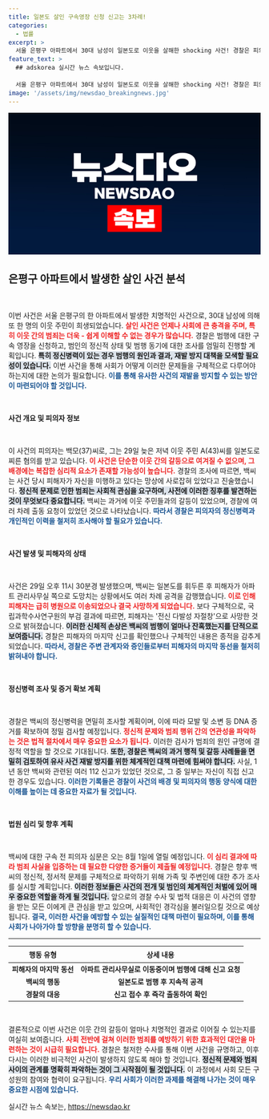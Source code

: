 ```yaml
---
title: 일본도 살인 구속영장 신청 신고는 3차례!
categories:
  - 법률
excerpt: >
  서울 은평구 아파트에서 30대 남성이 일본도로 이웃을 살해한 shocking 사건! 경찰은 피의자의 정신병력 조사와 모발 검사에 나서며, 범행 경위를 파헤치고 있습니다. 대기업에서 일했던 범인은 수년간 이상 행동으로 경찰의 단골 손님이었다고. 범행의 진실이 밝혀질까?
feature_text: >
  ## adskorea 실시간 뉴스 속보입니다.

  서울 은평구 아파트에서 30대 남성이 일본도로 이웃을 살해한 shocking 사건! 경찰은 피의자의 정신병력 조사와 모발 검사에 나서며, 범행 경위를 파헤치고 있습니다. 대기업에서 일했던 범인은 수년간 이상 행동으로 경찰의 단골 손님이었다고. 범행의 진실이 밝혀질까?
image: '/assets/img/newsdao_breakingnews.jpg'
---
```


<p><img src="/assets/img/newsdao_breakingnews.jpg" alt="adskorea 속보" /></p>

<h2 data-ke-size="size26">은평구 아파트에서 발생한 살인 사건 분석</h2>

<p data-ke-size="size16">&nbsp;</p>  

<p>이번 사건은 서울 은평구의 한 아파트에서 발생한 치명적인 사건으로, 30대 남성에 의해 또 한 명의 이웃 주민이 희생되었습니다. <b><span style="color: #ee2323;">살인 사건은 언제나 사회에 큰 충격을 주며, 특히 이웃 간의 범죄는 더욱 - 쉽게 이해할 수 없는 경우가 많습니다.</span></b> 경찰은 범행에 대한 구속 영장을 신청하고, 범인의 정신적 상태 및 범행 동기에 대한 조사를 엄밀히 진행할 계획입니다. <b><span style="background-color: #21538527;">특히 정신병력이 있는 경우 범행의 원인과 결과, 재발 방지 대책을 모색할 필요성이 있습니다.</span></b> 이번 사건을 통해 사회가 어떻게 이러한 문제들을 구체적으로 다루어야 하는지에 대한 논의가 필요합니다. <b><span style="color: #1a5490;">이를 통해 유사한 사건의 재발을 방지할 수 있는 방안이 마련되어야 할 것입니다.</span></b></p>

<p data-ke-size="size16">&nbsp;</p>  

<p><b>사건 개요 및 피의자 정보</b>  </p>

<p data-ke-size="size16">&nbsp;</p>  

<p>이 사건의 피의자는 백모(37)씨로, 그는 29일 늦은 저녁 이웃 주민 A(43)씨를 일본도로 찌른 혐의를 받고 있습니다. <b><span style="color: #ee2323;">이 사건은 단순한 이웃 간의 갈등으로 여겨질 수 없으며, 그 배경에는 복잡한 심리적 요소가 존재할 가능성이 높습니다.</span></b> 경찰의 조사에 따르면, 백씨는 사건 당시 피해자가 자신을 미행하고 있다는 망상에 사로잡혀 있었다고 진술했습니다. <b><span style="background-color: #21538527;">정신적 문제로 인한 범죄는 사회적 관심을 요구하며, 사전에 이러한 징후를 발견하는 것이 무엇보다 중요합니다.</span></b> 백씨는 과거에 이웃 주민들과의 갈등이 있었으며, 경찰에 여러 차례 출동 요청이 있었던 것으로 나타났습니다. <b><span style="color: #1a5490;">따라서 경찰은 피의자의 정신병력과 개인적인 이력을 철저히 조사해야 할 필요가 있습니다.</span></b></p>

<p data-ke-size="size16">&nbsp;</p>  

<p><b>사건 발생 및 피해자의 상태</b>  </p>

<p data-ke-size="size16">&nbsp;</p>  

<p>사건은 29일 오후 11시 30분경 발생했으며, 백씨는 일본도를 휘두른 후 피해자가 아파트 관리사무실 쪽으로 도망치는 상황에서도 여러 차례 공격을 감행했습니다. <b><span style="color: #ee2323;">이로 인해 피해자는 급히 병원으로 이송되었으나 결국 사망하게 되었습니다.</span></b> 보다 구체적으로, 국립과학수사연구원의 부검 결과에 따르면, 피해자는 '전신 다발성 자절창'으로 사망한 것으로 밝혀졌습니다. <b><span style="background-color: #21538527;">이러한 신체적 손상은 백씨의 범행이 얼마나 잔혹했는지를 단적으로 보여줍니다.</span></b> 경찰은 피해자의 마지막 신고를 확인했으나 구체적인 내용은 종적을 감추게 되었습니다. <b><span style="color: #1a5490;">따라서, 경찰은 주변 관계자와 증인들로부터 피해자의 마지막 동선을 철저히 밝혀내야 합니다.</span></b></p>

<p data-ke-size="size16">&nbsp;</p>  

<p><b>정신병력 조사 및 증거 확보 계획</b>  </p>

<p data-ke-size="size16">&nbsp;</p>  

<p>경찰은 백씨의 정신병력을 면밀히 조사할 계획이며, 이에 따라 모발 및 소변 등 DNA 증거를 확보하여 정밀 검사할 예정입니다. <b><span style="color: #ee2323;">정신적 문제와 범죄 행위 간의 연관성을 파악하는 것은 법적 절차에서 매우 중요한 요소가 됩니다.</span></b> 이러한 검사가 범죄의 원인 규명에 결정적 역할을 할 것으로 기대됩니다. <b><span style="background-color: #21538527;">또한, 경찰은 백씨의 과거 행적 및 갈등 사례들을 면밀히 검토하여 유사 사건 재발 방지를 위한 체계적인 대책 마련에 힘써야 합니다.</span></b> 사실, 1년 동안 백씨와 관련된 여러 112 신고가 있었던 것으로, 그 중 일부는 자신이 직접 신고한 경우도 있습니다. <b><span style="color: #1a5490;">이러한 기록들은 경찰이 사건의 배경 및 피의자의 행동 양식에 대한 이해를 높이는 데 중요한 자료가 될 것입니다.</span></b></p>

<p data-ke-size="size16">&nbsp;</p>  

<p><b>법원 심리 및 향후 계획</b>  </p>

<p data-ke-size="size16">&nbsp;</p>  

<p>백씨에 대한 구속 전 피의자 심문은 오는 8월 1일에 열릴 예정입니다. <b><span style="color: #ee2323;">이 심리 결과에 따라 범죄 사실을 입증하는 데 필요한 다양한 증거들이 제출될 예정입니다.</span></b> 경찰은 향후 백씨의 정신적, 정서적 문제를 구체적으로 파악하기 위해 가족 및 주변인에 대한 추가 조사를 실시할 계획입니다. <b><span style="background-color: #21538527;">이러한 정보들은 사건의 전개 및 범인의 체계적인 처벌에 있어 매우 중요한 역할을 하게 될 것입니다.</span></b> 앞으로의 경찰 수사 및 법적 대응은 이 사건의 영향을 받는 모든 이에게 큰 관심을 받고 있으며, 사회적인 경각심을 불러일으킬 것으로 예상됩니다. <b><span style="color: #1a5490;">결국, 이러한 사건을 예방할 수 있는 실질적인 대책 마련이 필요하며, 이를 통해 사회가 나아가야 할 방향을 분명히 할 수 있습니다.</span></b></p>

<hr>

<table style="width: 100%; border-collapse: collapse;">
  <thead>
    <tr>
      <th style="text-align: center; height: 25px;">행동 유형</th>
      <th style="text-align: center; height: 25px;">상세 내용</th>
    </tr>
  </thead>
  <tbody>
    <tr>
      <td style="text-align: center; height: 17px;"><b>피해자의 마지막 동선</b></td>
      <td style="text-align: center; height: 17px;"><b>아파트 관리사무실로 이동중이며 범행에 대해 신고 요청</b></td>
    </tr>
    <tr>
      <td style="text-align: center; height: 17px;"><b>백씨의 행동</b></td>
      <td style="text-align: center; height: 17px;"><b>일본도로 범행 후 지속적 공격</b></td>
    </tr>
    <tr>
      <td style="text-align: center; height: 17px;"><b>경찰의 대응</b></td>
      <td style="text-align: center; height: 17px;"><b>신고 접수 후 즉각 출동하여 확인</b></td>
    </tr>
  </tbody>
</table>

<p data-ke-size="size16">&nbsp;</p>  

<p>결론적으로 이번 사건은 이웃 간의 갈등이 얼마나 치명적인 결과로 이어질 수 있는지를 여실히 보여줍니다. <b><span style="color: #ee2323;">사회 전반에 걸쳐 이러한 범죄를 예방하기 위한 효과적인 대안을 마련하는 것이 시급히 필요합니다.</span></b> 경찰은 철저한 수사를 통해 이번 사건을 규명하고, 이후 다시는 이러한 비극적인 사건이 발생하지 않도록 해야 할 것입니다. <b><span style="background-color: #21538527;">정신적 문제와 범죄 사이의 관계를 명확히 파악하는 것이 그 시작점이 될 것입니다.</span></b> 이 과정에서 사회 모든 구성원의 참여와 협력이 요구됩니다. <b><span style="color: #1a5490;">우리 사회가 이러한 과제를 해결해 나가는 것이 매우 중요한 시점에 있습니다.</span></b></p>
실시간 뉴스 속보는, <a href="https://newsdao.kr" rel="dofollow">https://newsdao.kr</a>


